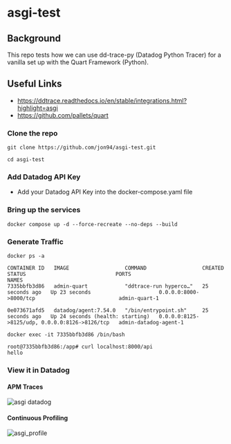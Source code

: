 # asgi-test

## Background
This repo tests how we can use dd-trace-py (Datadog Python Tracer) for a vanilla set up with the Quart Framework (Python). 

## Useful Links
- https://ddtrace.readthedocs.io/en/stable/integrations.html?highlight=asgi
- https://github.com/pallets/quart

### Clone the repo
```
git clone https://github.com/jon94/asgi-test.git

cd asgi-test
```
### Add Datadog API Key
- Add your Datadog API Key into the docker-compose.yaml file

### Bring up the services
```
docker compose up -d --force-recreate --no-deps --build
```

### Generate Traffic
```
docker ps -a

CONTAINER ID   IMAGE                  COMMAND                  CREATED          STATUS                             PORTS                                            NAMES
7335bbfb3d86   admin-quart            "ddtrace-run hyperco…"   25 seconds ago   Up 23 seconds                      0.0.0.0:8000->8000/tcp                           admin-quart-1

0e073671afd5   datadog/agent:7.54.0   "/bin/entrypoint.sh"     25 seconds ago   Up 24 seconds (health: starting)   0.0.0.0:8125->8125/udp, 0.0.0.0:8126->8126/tcp   admin-datadog-agent-1

```

```
docker exec -it 7335bbfb3d86 /bin/bash

root@7335bbfb3d86:/app# curl localhost:8000/api
hello

```

### View it in Datadog
#### APM Traces
![asgi datadog](https://github.com/jon94/asgi-test/assets/40360784/1f63d9df-6468-40e0-9831-1327bb99103a)

#### Continuous Profiling
![asgi_profile](https://github.com/jon94/asgi-test/assets/40360784/b53c25ab-d31a-4b6d-a74c-549d75a33cb2)

